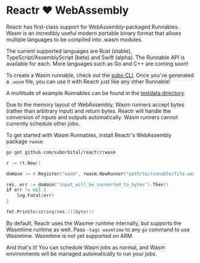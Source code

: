 # Reactr ❤️ WebAssembly

Reactr has first-class support for WebAssembly-packaged Runnables. Wasm is an incredibly useful modern portable binary format that allows multiple languages to be compiled into .wasm modules.

The current supported languages are Rust (stable), TypeScript/AssemblyScript (beta) and Swift (alpha). The Runnable API is available for each. More languages such as Go and C++ are coming soon!

To create a Wasm runnable, check out the [subo CLI](https://github.com/suborbital/subo). Once you've generated a `.wasm` file, you can use it with Reactr just like any other Runnable!

A multitude of example Runnables can be found in the [testdata directory](../rwasm/testdata).

Due to the memory layout of WebAssembly, Wasm runners accept bytes (rather than arbitrary input) and return bytes. Reactr will handle the conversion of inputs and outputs automatically. Wasm runners cannot currently schedule other jobs.

To get started with Wasm Runnables, install Reactr's WebAssembly package `rwasm`:
```bash
go get github.com/suborbital/reactr/rwasm
```

```go
r := rt.New()

doWasm := r.Register("wasm", rwasm.NewRunner("path/to/runnable/file.wasm"))

res, err := doWasm("input_will_be_converted_to_bytes").Then()
if err != nil {
	log.Fatal(err)
}

fmt.Println(string(res.([]byte)))
```

By default, Reactr uses the Wasmer runtime internally, but supports the Wasmtime runtime as well. Pass `-tags wasmtime` to any `go` command to use Wasmtime. Wasmtime is not yet supported on ARM.

And that's it! You can schedule Wasm jobs as normal, and Wasm environments will be managed automatically to run your jobs.
